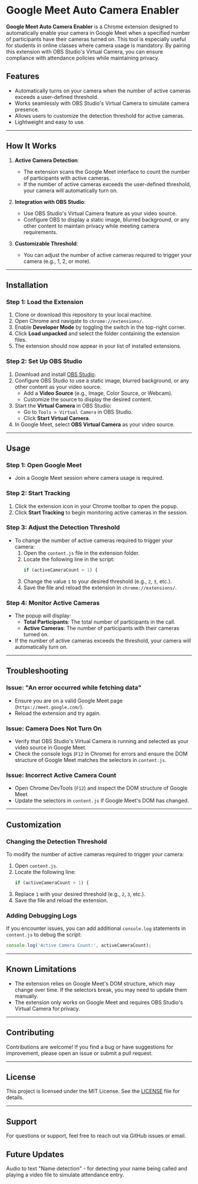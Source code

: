
# Google Meet Auto Camera Enabler

**Google Meet Auto Camera Enabler** is a Chrome extension designed to automatically enable your camera in Google Meet when a specified number of participants have their cameras turned on. This tool is especially useful for students in online classes where camera usage is mandatory. By pairing this extension with OBS Studio's Virtual Camera, you can ensure compliance with attendance policies while maintaining privacy.

## Features
- Automatically turns on your camera when the number of active cameras exceeds a user-defined threshold.
- Works seamlessly with OBS Studio's Virtual Camera to simulate camera presence.
- Allows users to customize the detection threshold for active cameras.
- Lightweight and easy to use.

---

## How It Works
1. **Active Camera Detection**:
   - The extension scans the Google Meet interface to count the number of participants with active cameras.
   - If the number of active cameras exceeds the user-defined threshold, your camera will automatically turn on.

2. **Integration with OBS Studio**:
   - Use OBS Studio's Virtual Camera feature as your video source.
   - Configure OBS to display a static image, blurred background, or any other content to maintain privacy while meeting camera requirements.

3. **Customizable Threshold**:
   - You can adjust the number of active cameras required to trigger your camera (e.g., 1, 2, or more).

---

## Installation

### Step 1: Load the Extension
1. Clone or download this repository to your local machine.
2. Open Chrome and navigate to `chrome://extensions/`.
3. Enable **Developer Mode** by toggling the switch in the top-right corner.
4. Click **Load unpacked** and select the folder containing the extension files.
5. The extension should now appear in your list of installed extensions.

### Step 2: Set Up OBS Studio
1. Download and install [OBS Studio](https://obsproject.com/).
2. Configure OBS Studio to use a static image, blurred background, or any other content as your video source.
   - Add a **Video Source** (e.g., Image, Color Source, or Webcam).
   - Customize the source to display the desired content.
3. Start the **Virtual Camera** in OBS Studio:
   - Go to `Tools > Virtual Camera` in OBS Studio.
   - Click **Start Virtual Camera**.
4. In Google Meet, select **OBS Virtual Camera** as your video source.

---

## Usage

### Step 1: Open Google Meet
- Join a Google Meet session where camera usage is required.

### Step 2: Start Tracking
1. Click the extension icon in your Chrome toolbar to open the popup.
2. Click **Start Tracking** to begin monitoring active cameras in the session.

### Step 3: Adjust the Detection Threshold
- To change the number of active cameras required to trigger your camera:
  1. Open the `content.js` file in the extension folder.
  2. Locate the following line in the script:
     ```javascript
     if (activeCameraCount > 1) {
     ```
  3. Change the value `1` to your desired threshold (e.g., `2`, `3`, etc.).
  4. Save the file and reload the extension in `chrome://extensions/`.

### Step 4: Monitor Active Cameras
- The popup will display:
  - **Total Participants**: The total number of participants in the call.
  - **Active Cameras**: The number of participants with their cameras turned on.
- If the number of active cameras exceeds the threshold, your camera will automatically turn on.

---

## Troubleshooting

### Issue: "An error occurred while fetching data"
- Ensure you are on a valid Google Meet page (`https://meet.google.com/`).
- Reload the extension and try again.

### Issue: Camera Does Not Turn On
- Verify that OBS Studio's Virtual Camera is running and selected as your video source in Google Meet.
- Check the console logs (`F12` in Chrome) for errors and ensure the DOM structure of Google Meet matches the selectors in `content.js`.

### Issue: Incorrect Active Camera Count
- Open Chrome DevTools (`F12`) and inspect the DOM structure of Google Meet.
- Update the selectors in `content.js` if Google Meet's DOM has changed.

---

## Customization

### Changing the Detection Threshold
To modify the number of active cameras required to trigger your camera:
1. Open `content.js`.
2. Locate the following line:
   ```javascript
   if (activeCameraCount > 1) {
   ```
3. Replace `1` with your desired threshold (e.g., `2`, `3`, etc.).
4. Save the file and reload the extension.

### Adding Debugging Logs
If you encounter issues, you can add additional `console.log` statements in `content.js` to debug the script:
```javascript
console.log('Active Camera Count:', activeCameraCount);
```

---

## Known Limitations
- The extension relies on Google Meet's DOM structure, which may change over time. If the selectors break, you may need to update them manually.
- The extension only works on Google Meet and requires OBS Studio's Virtual Camera for privacy.

---

## Contributing
Contributions are welcome! If you find a bug or have suggestions for improvement, please open an issue or submit a pull request.

---

## License
This project is licensed under the MIT License. See the [LICENSE](LICENSE) file for details.

---

## Support
For questions or support, feel free to reach out via GitHub issues or email.

## Future Updates
Audio to text "Name detection" - for detecting your name being called and playing a video file to simulate attendance entry.
